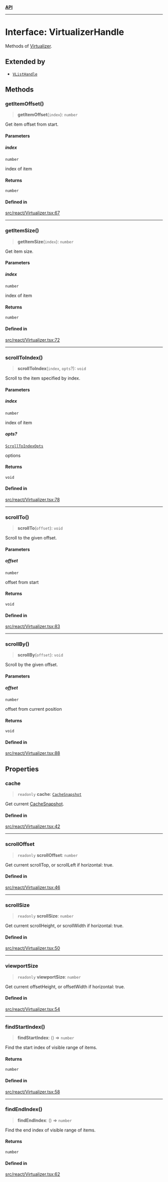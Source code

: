 [**API**](../../API.md)

***

# Interface: VirtualizerHandle

Methods of [Virtualizer](../functions/Virtualizer.md).

## Extended by

- [`VListHandle`](VListHandle.md)

## Methods

### getItemOffset()

> **getItemOffset**(`index`): `number`

Get item offset from start.

#### Parameters

##### index

`number`

index of item

#### Returns

`number`

#### Defined in

[src/react/Virtualizer.tsx:67](https://github.com/inokawa/virtua/blob/0a4513b80d8d679540fff553774df27612ecd80e/src/react/Virtualizer.tsx#L67)

***

### getItemSize()

> **getItemSize**(`index`): `number`

Get item size.

#### Parameters

##### index

`number`

index of item

#### Returns

`number`

#### Defined in

[src/react/Virtualizer.tsx:72](https://github.com/inokawa/virtua/blob/0a4513b80d8d679540fff553774df27612ecd80e/src/react/Virtualizer.tsx#L72)

***

### scrollToIndex()

> **scrollToIndex**(`index`, `opts`?): `void`

Scroll to the item specified by index.

#### Parameters

##### index

`number`

index of item

##### opts?

[`ScrollToIndexOpts`](ScrollToIndexOpts.md)

options

#### Returns

`void`

#### Defined in

[src/react/Virtualizer.tsx:78](https://github.com/inokawa/virtua/blob/0a4513b80d8d679540fff553774df27612ecd80e/src/react/Virtualizer.tsx#L78)

***

### scrollTo()

> **scrollTo**(`offset`): `void`

Scroll to the given offset.

#### Parameters

##### offset

`number`

offset from start

#### Returns

`void`

#### Defined in

[src/react/Virtualizer.tsx:83](https://github.com/inokawa/virtua/blob/0a4513b80d8d679540fff553774df27612ecd80e/src/react/Virtualizer.tsx#L83)

***

### scrollBy()

> **scrollBy**(`offset`): `void`

Scroll by the given offset.

#### Parameters

##### offset

`number`

offset from current position

#### Returns

`void`

#### Defined in

[src/react/Virtualizer.tsx:88](https://github.com/inokawa/virtua/blob/0a4513b80d8d679540fff553774df27612ecd80e/src/react/Virtualizer.tsx#L88)

## Properties

### cache

> `readonly` **cache**: [`CacheSnapshot`](CacheSnapshot.md)

Get current [CacheSnapshot](CacheSnapshot.md).

#### Defined in

[src/react/Virtualizer.tsx:42](https://github.com/inokawa/virtua/blob/0a4513b80d8d679540fff553774df27612ecd80e/src/react/Virtualizer.tsx#L42)

***

### scrollOffset

> `readonly` **scrollOffset**: `number`

Get current scrollTop, or scrollLeft if horizontal: true.

#### Defined in

[src/react/Virtualizer.tsx:46](https://github.com/inokawa/virtua/blob/0a4513b80d8d679540fff553774df27612ecd80e/src/react/Virtualizer.tsx#L46)

***

### scrollSize

> `readonly` **scrollSize**: `number`

Get current scrollHeight, or scrollWidth if horizontal: true.

#### Defined in

[src/react/Virtualizer.tsx:50](https://github.com/inokawa/virtua/blob/0a4513b80d8d679540fff553774df27612ecd80e/src/react/Virtualizer.tsx#L50)

***

### viewportSize

> `readonly` **viewportSize**: `number`

Get current offsetHeight, or offsetWidth if horizontal: true.

#### Defined in

[src/react/Virtualizer.tsx:54](https://github.com/inokawa/virtua/blob/0a4513b80d8d679540fff553774df27612ecd80e/src/react/Virtualizer.tsx#L54)

***

### findStartIndex()

> **findStartIndex**: () => `number`

Find the start index of visible range of items.

#### Returns

`number`

#### Defined in

[src/react/Virtualizer.tsx:58](https://github.com/inokawa/virtua/blob/0a4513b80d8d679540fff553774df27612ecd80e/src/react/Virtualizer.tsx#L58)

***

### findEndIndex()

> **findEndIndex**: () => `number`

Find the end index of visible range of items.

#### Returns

`number`

#### Defined in

[src/react/Virtualizer.tsx:62](https://github.com/inokawa/virtua/blob/0a4513b80d8d679540fff553774df27612ecd80e/src/react/Virtualizer.tsx#L62)
